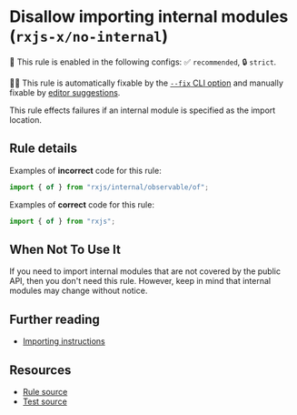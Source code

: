 # Disallow importing internal modules (`rxjs-x/no-internal`)

💼 This rule is enabled in the following configs: ✅ `recommended`, 🔒 `strict`.

🔧💡 This rule is automatically fixable by the [`--fix` CLI option](https://eslint.org/docs/latest/user-guide/command-line-interface#--fix) and manually fixable by [editor suggestions](https://eslint.org/docs/latest/use/core-concepts#rule-suggestions).

<!-- end auto-generated rule header -->

This rule effects failures if an internal module is specified as the import location.

## Rule details

Examples of **incorrect** code for this rule:

```ts
import { of } from "rxjs/internal/observable/of";
```

Examples of **correct** code for this rule:

```ts
import { of } from "rxjs";
```

## When Not To Use It

If you need to import internal modules that are not covered by the public API,
then you don't need this rule.
However, keep in mind that internal modules may change without notice.

## Further reading

- [Importing instructions](https://rxjs.dev/guide/importing)

## Resources

- [Rule source](/src/rules/no-internal.ts)
- [Test source](/tests/rules/no-internal.test.ts)

